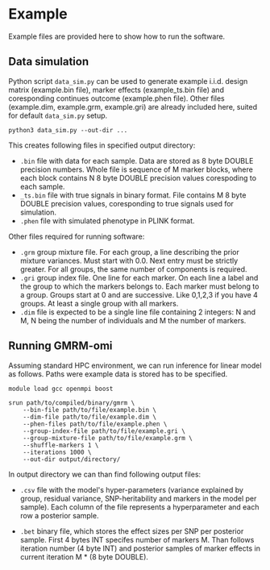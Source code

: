 # Example
Example files are provided here to show how to run the software. 

## Data simulation
Python script ```data_sim.py``` can be used to generate example i.i.d. design matrix (example.bin file), marker effects (example_ts.bin file) and coresponding continues outcome (example.phen file). Other files (example.dim, example.grm, example.gri) are already included here, suited for default ```data_sim.py``` setup. 

```
python3 data_sim.py --out-dir ...
```

This creates following files in specified output directory:
 - ``.bin`` file with data for each sample. Data are stored as 8 byte DOUBLE precision numbers. Whole file is sequence of M marker blocks, where each block contains N 8 byte DOUBLE precision values corespoding to each sample.
 - ``_ts.bin`` file with true signals in binary format. File contains M 8 byte DOUBLE precision values, coresponding to true signals used for simulation.
 - ``.phen`` file with simulated phenotype in PLINK format.

Other files required for running software:
 - ``.grm`` group mixture file. For each group, a line describing the prior
mixture variances. Must start with 0.0. Next entry must be strictly greater. For all groups, the same number of components is required.
 - ``.gri`` group index file. One line for each marker. On each line a label
and the group to which the markers belongs to. Each marker must
belong to a group. Groups start at 0 and are successive. Like 0,1,2,3 if
you have 4 groups. At least a single group with all markers.
 - ``.dim`` file is expected to be a single line file containing 2 integers: N and M, N being the number of individuals and M the number of markers.

## Running GMRM-omi
Assuming standard HPC environment, we can run inference for linear model as follows. Paths were example data is stored has to be specified.
```
module load gcc openmpi boost

srun path/to/compiled/binary/gmrm \
    --bin-file path/to/file/example.bin \
    --dim-file path/to/file/example.dim \
    --phen-files path/to/file/example.phen \
    --group-index-file path/to/file/example.gri \
    --group-mixture-file path/to/file/example.grm \
    --shuffle-markers 1 \
    --iterations 1000 \
    --out-dir output/directory/
```

In output directory we can than find following output files:

- ``.csv`` file with the model's hyper-parameters (variance explained by group, residual variance, SNP-heritability and markers in the model per sample). Each column of the file represents a hyperparameter and each row a posterior sample.

- ``.bet`` binary file, which stores the effect sizes per SNP per posterior sample. First 4 bytes INT specifes number of markers M. Than follows iteration number (4 byte INT) and posterior samples of marker effects in current iteration M * (8 byte DOUBLE).
